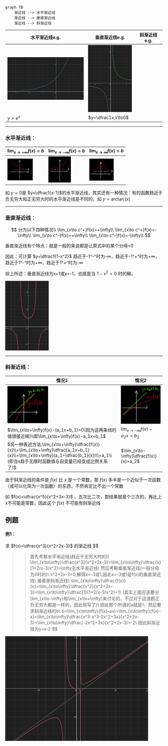 ```mermaid
graph TB
    渐近线 --> 水平渐近线
    渐近线 --> 垂直渐近线
    渐近线 --> 斜渐近线
```

| 水平渐近线e.g.                                               | 垂直渐近线e.g.                                               | 斜渐近线e.g. |
| ------------------------------------------------------------ | ------------------------------------------------------------ | ------------ |
| <img src="assets/image-20220629092343229.png" alt="image-20220629092343229" style="zoom: 25%;" /> | <img src="assets/image-20220629092517179.png" alt="image-20220629092517179" style="zoom: 25%;" /> |              |
| $y=e^x$                                                      | $y=\dfrac1x,x\to0$                                           |              |

------

### 水平渐近线：

| $\lim_{x\to+\infty}f(x)=b$                                   | $\lim_{x\to-\infty}f(x)=b$                                   | $\lim_{x\to\infty}f(x)=b$                                    |
| ------------------------------------------------------------ | ------------------------------------------------------------ | ------------------------------------------------------------ |
| <img src="assets/image-20220629093419580.png" alt="image-20220629093419580" style="zoom:33%;" /> | <img src="assets/image-20220629093432779.png" alt="image-20220629093432779" style="zoom:33%;" /> | <img src="assets/image-20220629093444510.png" alt="image-20220629093444510" style="zoom:33%;" /> |

如 $y=0$是 $y=\dfrac1{x-1}$的水平渐近线，其实还有一种情况：有的函数趋近于负无穷大和正无穷大时的水平渐近线是不同的，如 $y=\arctan(x)$

------

### 垂直渐近线：

$$
分为以下四种情况\\
\lim_{x\to c^+}f(x)=+\infty\\
\lim_{x\to c^+}f(x)=-\infty\\
\lim_{x\to c^-}f(x)=+\infty\\
\lim_{x\to c^-}f(x)=-\infty\\
$$

垂直渐近线有个特点：就是一般的来说都是让原式中的某个分母=0

因此：可计算 $y=\dfrac1{1-x^2}$ 趋近于-1^-^时为-∞，趋近于-1^+^时为+∞，趋近于1^-^时为+∞，趋近于1^+^时为-∞

综上所述：垂直渐近线为x=1或x=-1，也就是当 $1-x^2=0$ 时的解。

<img src="assets/image-20220629100318905.png" alt="image-20220629100318905" style="zoom:33%;" />

------

### 斜渐近线：

| 情况1                                                        | 情况2                                                        |
| ------------------------------------------------------------ | ------------------------------------------------------------ |
| <img src="assets/image-20220629101435887.png" alt="image-20220629101435887" style="zoom:50%;" /> | <img src="assets/image-20220629103311881.png" alt="image-20220629103311881" style="zoom: 50%;" /> |
| $\lim_{x\to+\infty}f(x)-(a_1x+b_1)=0(因为这两条线的值很接近嘛)\\即\lim_{x\to+\infty}f(x)-a_1x=b_1$ | $\lim_{x\to-\infty}f(x)-a_2x=b_2$                            |
| $另一种表述方法:\lim_{x\to+\infty}\dfrac{f(x)}{x}\\=\lim_{x\to+\infty}\dfrac{a_1x+b_1}{x}\\=\lim_{x\to+\infty}(a_1+\dfrac{b_1}{x})\\=a_1\\(即当x趋于无限时函数值与自变量已经变成比例关系了)$ | $\lim_{x\to-\infty}\dfrac{f(x)}{x}=a_2$                      |

由于斜渐近线的条件是 $f(x)$ 比 $x$ 是一个常数，那 $f(x)$ 多半是一个近似于一次函数（或可以化简为一次函数）的东西，不然肯定比不出一个常数

如 $f(x)=\dfrac{x^5}{x^2+3x-3}$ ，五次比二次，那结果就是个三次的，再比上x不可能是常数，因此这个 $f(x)$ 不可能有斜渐近线



## 例题

#### 例1：

求 $f(x)=\dfrac{x^3}{x^2+2x-3}$ 的渐近线
$$
>>首先考察水平渐近线(趋近于无穷大时的)\\
\lim_{x\to\infty}\dfrac{x^3}{x^2+2x-3}=\lim_{x\to\infty}\dfrac{x}{1+2/x-3/x^2}=\infty无水平渐近线\\
>>然后考察垂直渐近线(一般分母为0时的)\\
x^2+2x-3=0,解得x=-3或1,因此x=-3或1是f(x)的垂直渐近线\\
>>接着是斜渐近线\\
\lim_{x\to\infty}\dfrac{f(x)}{x}=\lim_{x\to\infty}\dfrac{x^2}{x^2+2x-3}=\lim_{x\to\infty}\dfrac{1}{1+2/x-3/x^2}=1\\
(其实上面应该要分\lim_{x\to-\infty}和\lim_{x\to+\infty}来讨论的，不过对于这道题正负无穷大都是一样的，因此简写了)\\
因此那个所谓的a就是1，然后要求斜渐近线的b\\
b=\lim_{x\to\infty}(f(x)-ax)=\lim_{x\to\infty}(f(x)-x)=\lim_{x\to\infty}\dfrac{x^3-x^3-2x^2+3x}{x^2+2x-3}=\lim_{x\to\infty}\dfrac{-2x^2+3x}{x^2+2x-3}=-2\\
因此斜渐近线为y=x-2
$$
<img src="assets/image-20220629112141241.png" alt="image-20220629112141241" style="zoom:50%;" />
